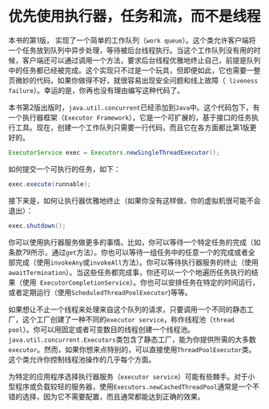 # 优先使用执行器，任务和流，而不是线程

本书的第1版， 实现了一个简单的工作队列（`work queue`）。这个类允许客户端将一个任务放到队列中异步处理，等待被后台线程执行。当这个工作队列没有用的时候，客户端还可以通过调用一个方法，要求后台线程优雅地终止自己，前提是队列中的任务都已经被完成。这个实现只不过是一个玩具，但即便如此，它也需要一整页微妙的代码，如果你做得不好，就很容易出现安全问题和线上故障（` liveness failure`）。幸运的是，你再也没有理由编写这种代码了。

本书第2版出版时，`java.util.concurrent`已经添加到`Java`中。这个代码包下，有一个执行器框架（`Executor Framework`），它是一个可扩展的，基于接口的任务执行工具。现在，创建一个工作队列只需要一行代码，而且它在各方面都比第1版更好的。

```java
ExecutorService exec = Executors.newSingleThreadExecutor();
```

如何提交一个可执行的任务，如下：

```java
exec.execute(runnable);
```

接下来是，如何让执行器优雅地终止（如果你没有这样做，你的虚拟机很可能不会退出）：

```java
exec.shutdown();
```

你可以使用执行器服务做更多的事情。比如，你可以等待一个特定任务的完成（如条款79所示，通过`get`方法）。你也可以等待一组任务中的任意一个的完成或者全部完成（使用`invokeAny`或`invokeAll`方法）。你可以等待执行器服务的终止（使用` awaitTermination`）。当这些任务都完成事，你还可以一个个地遍历任务执行的结果（使用` ExecutorCompletionService`）。你也可以安排任务在特定的时间运行，或者定期运行（使用`ScheduledThreadPoolExecutor`)等等。

如果想让不止一个线程来处理来自这个队列的请求，只要调用一个不同的静态工厂，这个工厂创建了一种不同的`executor service`，称作线程池（`thread pool`）。你可以用固定或者可变数目的线程创建一个线程池。`java.util.concurrent.Executors`类包含了静态工厂，能为你提供所需的大多数`executor`。然而，如果你想来点特别的，可以直接使用`ThreadPoolExecutor`类。这个类允许你控制线程池操作的几乎每个方面。

为特定的应用程序选择执行器服务（`executor service`）可能有些棘手。对于小型程序或负载较轻的服务器，使用`Executors.newCachedThreadPool`通常是一个不错的选择，因为它不需要配置，而且通常都能达到正确的效果。
